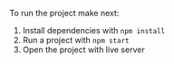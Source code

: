To run the project make next:

1. Install dependencies with `npm install`
2. Run a project with `npm start`
3. Open the project with live server
